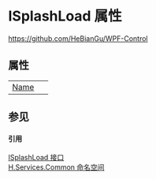 # ISplashLoad 属性
https://github.com/HeBianGu/WPF-Control



## 属性
<table>
<tr>
<td><a href="0db8fede-529c-3c1d-7bba-cea37d1133d6">Name</a></td>
<td> </td></tr>
</table>

## 参见


#### 引用
<a href="c2944c70-4b38-02ed-ec2c-d05361d2bc6f">ISplashLoad 接口</a>  
<a href="b9cdd84f-6623-a51a-f53b-465103ced202">H.Services.Common 命名空间</a>  
